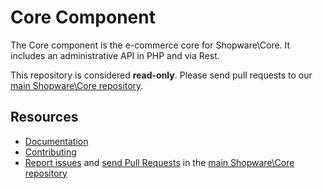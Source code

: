 Core Component
==============

The Core component is the e-commerce core for Shopware\Core. It includes an administrative API in PHP and via Rest.

This repository is considered **read-only**. Please send pull requests
to our [main Shopware\Core repository](https://github.com/shopware/platform). 

Resources
---------

  * [Documentation](https://developers.shopware.com)
  * [Contributing](https://developers.shopware.com/community/contributing-code/)
  * [Report issues](https://github.com/shopware/platform/issues) and
    [send Pull Requests](https://github.com/shopware/platform/pulls)
    in the [main Shopware\Core repository](https://github.com/shopware/platform)